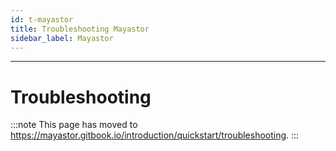 ```yaml
---
id: t-mayastor
title: Troubleshooting Mayastor
sidebar_label: Mayastor
---
```

------
# Troubleshooting

   :::note
   This page has moved to https://mayastor.gitbook.io/introduction/quickstart/troubleshooting.
   :::

